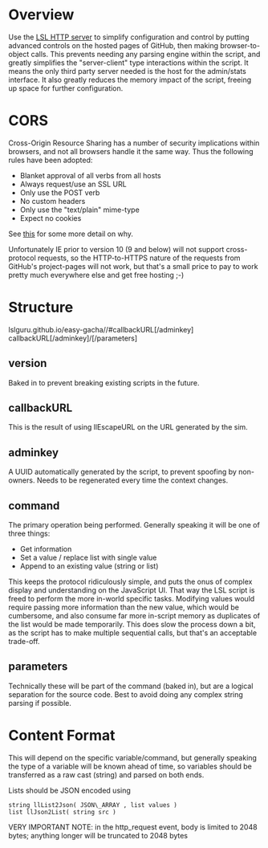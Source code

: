 # Overview #

Use the [LSL HTTP server](http://wiki.secondlife.com/wiki/LSL_http_server) to
simplify configuration and control by putting advanced controls on the hosted
pages of GitHub, then making browser-to-object calls. This prevents needing any
parsing engine within the script, and greatly simplifies the "server-client"
type interactions within the script. It means the only third party server
needed is the host for the admin/stats interface. It also greatly reduces the
memory impact of the script, freeing up space for further configuration.

# CORS #

Cross-Origin Resource Sharing has a number of security implications within
browsers, and not all browsers handle it the same way. Thus the following rules
have been adopted:

* Blanket approval of all verbs from all hosts
* Always request/use an SSL URL
* Only use the POST verb
* No custom headers
* Only use the "text/plain" mime-type
* Expect no cookies

See [this](http://blogs.msdn.com/b/ieinternals/archive/2010/05/13/xdomainrequest-restrictions-limitations-and-workarounds.aspx)
for some more detail on why.

Unfortunately IE prior to version 10 (9 and below) will not support
cross-protocol requests, so the HTTP-to-HTTPS nature of the requests from
GitHub's project-pages will not work, but that's a small price to pay to work
pretty much everywhere else and get free hosting ;-)

# Structure #

lslguru.github.io/easy-gacha/<version>/#callbackURL[/adminkey]
callbackURL[/adminkey]/<command>[/parameters]

## version ##

Baked in to prevent breaking existing scripts in the future.

## callbackURL ##

This is the result of using llEscapeURL on the URL generated by the sim.

## adminkey ##

A UUID automatically generated by the script, to prevent spoofing by
non-owners. Needs to be regenerated every time the context changes.

## command ##

The primary operation being performed. Generally speaking it will be one of three things:

* Get information
* Set a value / replace list with single value
* Append to an existing value (string or list)

This keeps the protocol ridiculously simple, and puts the onus of complex
display and understanding on the JavaScript UI. That way the LSL script is
freed to perform the more in-world specific tasks. Modifying values would
require passing more information than the new value, which would be cumbersome,
and also consume far more in-script memory as duplicates of the list would be
made temporarily. This does slow the process down a bit, as the script has to
make multiple sequential calls, but that's an acceptable trade-off.

## parameters ##

Technically these will be part of the command (baked in), but are a logical
separation for the source code. Best to avoid doing any complex string parsing
if possible.

# Content Format #

This will depend on the specific variable/command, but generally speaking the type of a variable will be known ahead of time, so variables should be transferred as a raw cast (string) and parsed on both ends.

Lists should be JSON encoded using

    string llList2Json( JSON\_ARRAY , list values )
    list llJson2List( string src )

VERY IMPORTANT NOTE: in the http\_request event, body is limited to 2048 bytes; anything longer will be truncated to 2048 bytes
